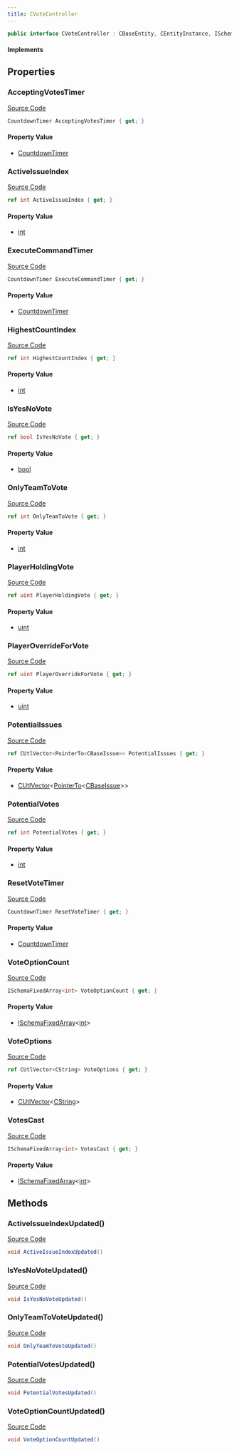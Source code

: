 ```yaml
---
title: CVoteController
---
```


```csharp
public interface CVoteController : CBaseEntity, CEntityInstance, ISchemaClass<CEntityInstance>, ISchemaClass<CBaseEntity>, ISchemaClass<CVoteController>, ISchemaField, ISchemaClass, INativeHandle
```

#### Implements

## Properties

### AcceptingVotesTimer

[Source Code](https://github.com/swiftly-solution/swiftlys2/blob/beta/managed/src/SwiftlyS2.Generated/Schemas/Interfaces/CVoteController.cs#L26)

```csharp
CountdownTimer AcceptingVotesTimer { get; }
```

#### Property Value

- [CountdownTimer](/docs/api/shared/schemadefinitions/countdowntimer)

### ActiveIssueIndex

[Source Code](https://github.com/swiftly-solution/swiftlys2/blob/beta/managed/src/SwiftlyS2.Generated/Schemas/Interfaces/CVoteController.cs#L16)

```csharp
ref int ActiveIssueIndex { get; }
```

#### Property Value

- [int](https://learn.microsoft.com/dotnet/api/system.int32)

### ExecuteCommandTimer

[Source Code](https://github.com/swiftly-solution/swiftlys2/blob/beta/managed/src/SwiftlyS2.Generated/Schemas/Interfaces/CVoteController.cs#L28)

```csharp
CountdownTimer ExecuteCommandTimer { get; }
```

#### Property Value

- [CountdownTimer](/docs/api/shared/schemadefinitions/countdowntimer)

### HighestCountIndex

[Source Code](https://github.com/swiftly-solution/swiftlys2/blob/beta/managed/src/SwiftlyS2.Generated/Schemas/Interfaces/CVoteController.cs#L38)

```csharp
ref int HighestCountIndex { get; }
```

#### Property Value

- [int](https://learn.microsoft.com/dotnet/api/system.int32)

### IsYesNoVote

[Source Code](https://github.com/swiftly-solution/swiftlys2/blob/beta/managed/src/SwiftlyS2.Generated/Schemas/Interfaces/CVoteController.cs#L24)

```csharp
ref bool IsYesNoVote { get; }
```

#### Property Value

- [bool](https://learn.microsoft.com/dotnet/api/system.boolean)

### OnlyTeamToVote

[Source Code](https://github.com/swiftly-solution/swiftlys2/blob/beta/managed/src/SwiftlyS2.Generated/Schemas/Interfaces/CVoteController.cs#L18)

```csharp
ref int OnlyTeamToVote { get; }
```

#### Property Value

- [int](https://learn.microsoft.com/dotnet/api/system.int32)

### PlayerHoldingVote

[Source Code](https://github.com/swiftly-solution/swiftlys2/blob/beta/managed/src/SwiftlyS2.Generated/Schemas/Interfaces/CVoteController.cs#L34)

```csharp
ref uint PlayerHoldingVote { get; }
```

#### Property Value

- [uint](https://learn.microsoft.com/dotnet/api/system.uint32)

### PlayerOverrideForVote

[Source Code](https://github.com/swiftly-solution/swiftlys2/blob/beta/managed/src/SwiftlyS2.Generated/Schemas/Interfaces/CVoteController.cs#L36)

```csharp
ref uint PlayerOverrideForVote { get; }
```

#### Property Value

- [uint](https://learn.microsoft.com/dotnet/api/system.uint32)

### PotentialIssues

[Source Code](https://github.com/swiftly-solution/swiftlys2/blob/beta/managed/src/SwiftlyS2.Generated/Schemas/Interfaces/CVoteController.cs#L40)

```csharp
ref CUtlVector<PointerTo<CBaseIssue>> PotentialIssues { get; }
```

#### Property Value

- [CUtlVector](/docs/api/-1)<[PointerTo](/docs/api/shared/natives/pointerto-1)<[CBaseIssue](/docs/api/shared/schemadefinitions/cbaseissue)>>

### PotentialVotes

[Source Code](https://github.com/swiftly-solution/swiftlys2/blob/beta/managed/src/SwiftlyS2.Generated/Schemas/Interfaces/CVoteController.cs#L22)

```csharp
ref int PotentialVotes { get; }
```

#### Property Value

- [int](https://learn.microsoft.com/dotnet/api/system.int32)

### ResetVoteTimer

[Source Code](https://github.com/swiftly-solution/swiftlys2/blob/beta/managed/src/SwiftlyS2.Generated/Schemas/Interfaces/CVoteController.cs#L30)

```csharp
CountdownTimer ResetVoteTimer { get; }
```

#### Property Value

- [CountdownTimer](/docs/api/shared/schemadefinitions/countdowntimer)

### VoteOptionCount

[Source Code](https://github.com/swiftly-solution/swiftlys2/blob/beta/managed/src/SwiftlyS2.Generated/Schemas/Interfaces/CVoteController.cs#L20)

```csharp
ISchemaFixedArray<int> VoteOptionCount { get; }
```

#### Property Value

- [ISchemaFixedArray](/docs/api/shared/schemas/ischemafixedarray-1)<[int](https://learn.microsoft.com/dotnet/api/system.int32)>

### VoteOptions

[Source Code](https://github.com/swiftly-solution/swiftlys2/blob/beta/managed/src/SwiftlyS2.Generated/Schemas/Interfaces/CVoteController.cs#L42)

```csharp
ref CUtlVector<CString> VoteOptions { get; }
```

#### Property Value

- [CUtlVector](/docs/api/-1)<[CString](/docs/api/shared/natives/cstring)>

### VotesCast

[Source Code](https://github.com/swiftly-solution/swiftlys2/blob/beta/managed/src/SwiftlyS2.Generated/Schemas/Interfaces/CVoteController.cs#L32)

```csharp
ISchemaFixedArray<int> VotesCast { get; }
```

#### Property Value

- [ISchemaFixedArray](/docs/api/shared/schemas/ischemafixedarray-1)<[int](https://learn.microsoft.com/dotnet/api/system.int32)>

## Methods

### ActiveIssueIndexUpdated()

[Source Code](https://github.com/swiftly-solution/swiftlys2/blob/beta/managed/src/SwiftlyS2.Generated/Schemas/Interfaces/CVoteController.cs#L44)

```csharp
void ActiveIssueIndexUpdated()
```

### IsYesNoVoteUpdated()

[Source Code](https://github.com/swiftly-solution/swiftlys2/blob/beta/managed/src/SwiftlyS2.Generated/Schemas/Interfaces/CVoteController.cs#L48)

```csharp
void IsYesNoVoteUpdated()
```

### OnlyTeamToVoteUpdated()

[Source Code](https://github.com/swiftly-solution/swiftlys2/blob/beta/managed/src/SwiftlyS2.Generated/Schemas/Interfaces/CVoteController.cs#L45)

```csharp
void OnlyTeamToVoteUpdated()
```

### PotentialVotesUpdated()

[Source Code](https://github.com/swiftly-solution/swiftlys2/blob/beta/managed/src/SwiftlyS2.Generated/Schemas/Interfaces/CVoteController.cs#L47)

```csharp
void PotentialVotesUpdated()
```

### VoteOptionCountUpdated()

[Source Code](https://github.com/swiftly-solution/swiftlys2/blob/beta/managed/src/SwiftlyS2.Generated/Schemas/Interfaces/CVoteController.cs#L46)

```csharp
void VoteOptionCountUpdated()
```

